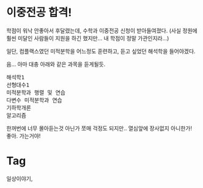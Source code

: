 이중전공 합격!
===========

학점이 워낙 안좋아서 후달렸는데, 수학과 이중전공 신청이 받아들여졌다. (사실 정원에 훨씬 미달인 사람들이 지원을 하긴 했지만... 내 학점이 정말 가관인지라...)

일단, 컴플랙스였던 미적분학을 어느정도 훈련하고, 듣고 싶었던 해석학을 들어야겠다.

음... 아마 대충 아래와 같은 과목을 듣게될듯.

<div class="panel"><pre>
해석학1
선형대수1
미적분학과 행렬 및 연습
다변수 미적분학과 연습
기하학개론
알고리즘
</pre></div>

한꺼번에 너무 몰아듣는것 아닌가 쪼매 걱정도 되지만.. 열심앞에 장사없지 아니한가! <br/>
좋아. 가는거야!

Tag
====
일상이야기,